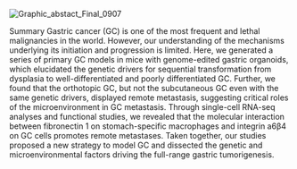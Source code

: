 
![Graphic_abstact_Final_0907](https://github.com/user-attachments/assets/8cd3924c-2143-422b-a510-548e04d21151)

Summary
Gastric cancer (GC) is one of the most frequent and lethal malignancies in the world. However, our understanding of the mechanisms underlying its initiation and progression is limited. Here, we generated a series of primary GC models in mice with genome-edited gastric organoids, which elucidated the genetic drivers for sequential transformation from dysplasia to well-differentiated and poorly differentiated GC. Further, we found that the orthotopic GC, but not the subcutaneous GC even with the same genetic drivers, displayed remote metastasis, suggesting critical roles of the microenvironment in GC metastasis. Through single-cell RNA-seq analyses and functional studies, we revealed that the molecular interaction between fibronectin 1 on stomach-specific macrophages and integrin a6β4 on GC cells promotes remote metastases. Taken together, our studies proposed a new strategy to model GC and dissected the genetic and microenvironmental factors driving the full-range gastric tumorigenesis.
